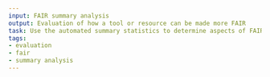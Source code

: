```yaml
---
input: FAIR summary analysis
output: Evaluation of how a tool or resource can be made more FAIR
task: Use the automated summary statistics to determine aspects of FAIRness that can be improved upon
tags:
- evaluation
- fair
- summary analysis
---
```


